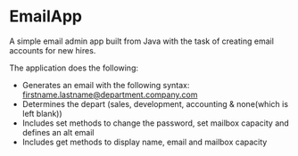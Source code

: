 # EmailApp
A simple email admin app built from Java with the task of creating email accounts for new hires.

The application does the following:
- Generates an email with the following syntax: firstname.lastname@department.company.com
- Determines the depart (sales, development, accounting & none(which is left blank))
- Includes set methods to change the password, set mailbox capacity and defines an alt email
- Includes get methods to display name, email and mailbox capacity
